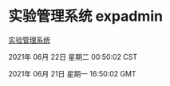 # 实验管理系统 expadmin
[实验管理系统](http://59.174.25.208:56808/expadmin-782313d2-e1b1-4ea7-932e-3a55e6a1a4d0/)

2021年 06月 22日 星期二 00:50:02 CST

2021年 06月 21日 星期一 16:50:02 GMT
